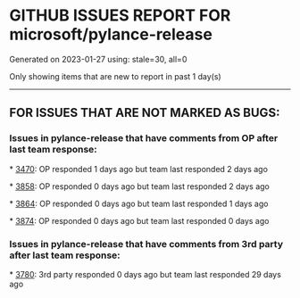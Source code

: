 
# GITHUB ISSUES REPORT FOR microsoft/pylance-release


Generated on 2023-01-27 using: stale=30, all=0


Only showing items that are new to report in past 1 day(s)


---

## FOR ISSUES THAT ARE NOT MARKED AS BUGS:


### Issues in pylance-release that have comments from OP after last team response:


\* [3470](https://github.com/microsoft/pylance-release/issues/3470 "Long checking and analyzing operations when using JAX"): OP responded 1 days ago but team last responded 2 days ago

\* [3858](https://github.com/microsoft/pylance-release/issues/3858 "Accepting refactor &quot;type: ignore&quot; puts newline in wrong spot"): OP responded 0 days ago but team last responded 2 days ago

\* [3864](https://github.com/microsoft/pylance-release/issues/3864 "Bitwise operator between classes is not recognized correctly"): OP responded 0 days ago but team last responded 1 days ago

\* [3874](https://github.com/microsoft/pylance-release/issues/3874 "Language injections for controlling syntax highlighting in string literals"): OP responded 0 days ago but team last responded 0 days ago

### Issues in pylance-release that have comments from 3rd party after last team response:


\* [3780](https://github.com/microsoft/pylance-release/issues/3780 "Intellisense issue with Flask-SQLAlchemy"): 3rd party responded 0 days ago but team last responded 29 days ago
